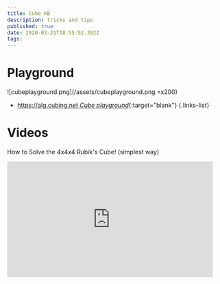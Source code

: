 ```yaml
---
title: Cube KB
description: tricks and tips
published: true
date: 2020-03-21T18:55:52.392Z
tags: 
---
```


# Playground
![cubeplayground.png](/assets/cubeplayground.png =x200)

- [https://alg.cubing.net *Cube playground*](https://alg.cubing.net){:target="blank"}
{.links-list}

# Videos

How to Solve the 4x4x4 Rubik's Cube! (simplest way)
<iframe width="480" height="270" src="https://www.youtube.com/embed/xGiP_bfJVaw" frameborder="0" allow="accelerometer; autoplay; encrypted-media; gyroscope; picture-in-picture" allowfullscreen></iframe>

